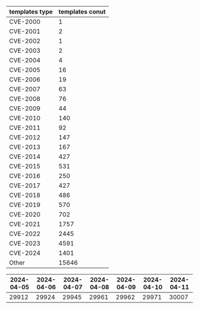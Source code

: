 | templates type | templates conut | 
| --- | --- | 
| CVE-2000 | 1 |
| CVE-2001 | 2 |
| CVE-2002 | 1 |
| CVE-2003 | 2 |
| CVE-2004 | 4 |
| CVE-2005 | 16 |
| CVE-2006 | 19 |
| CVE-2007 | 63 |
| CVE-2008 | 76 |
| CVE-2009 | 44 |
| CVE-2010 | 140 |
| CVE-2011 | 92 |
| CVE-2012 | 147 |
| CVE-2013 | 167 |
| CVE-2014 | 427 |
| CVE-2015 | 531 |
| CVE-2016 | 250 |
| CVE-2017 | 427 |
| CVE-2018 | 486 |
| CVE-2019 | 570 |
| CVE-2020 | 702 |
| CVE-2021 | 1757 |
| CVE-2022 | 2445 |
| CVE-2023 | 4591 |
| CVE-2024 | 1401 |
| Other | 15646 |


|2024-04-05 | 2024-04-06 | 2024-04-07 | 2024-04-08 | 2024-04-09 | 2024-04-10 | 2024-04-11|
|--- | ------ | ------ | ------ | ------ | ------ | ---|
|29912 | 29924 | 29945 | 29961 | 29962 | 29971 | 30007|
